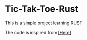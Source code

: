 # Tic-Tak-Toe-Rust

This is a simple project learning RUST

The code is inspired from [[Here]](https://github.com/sunjay/tic-tac-toe/blob/master/src/game.rs)
